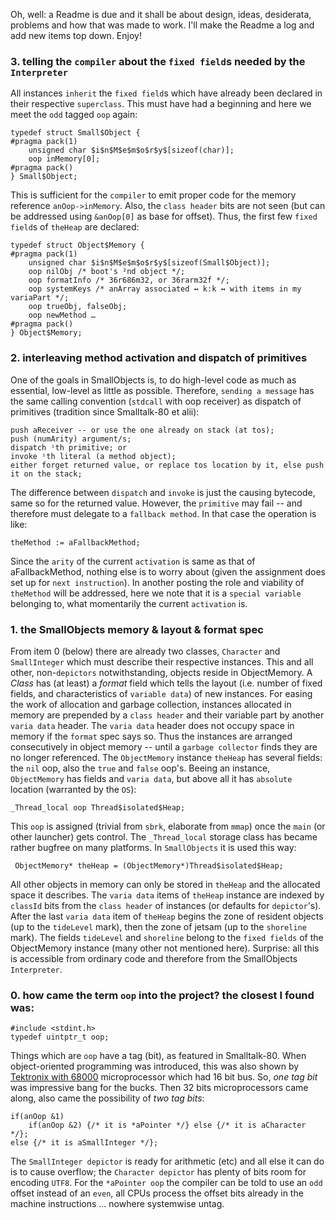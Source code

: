 Oh, well: a Readme is due and it shall be about design, ideas, desiderata, problems and how that was made to work. I'll make the Readme a log and add new items top down. Enjoy!

### 3. telling the `compiler` about the `fixed field`s needed by the `Interpreter`

All instances `inherit` the `fixed field`s which have already been declared in their respective `superclass`. This must have had a beginning and here we meet the `odd` tagged `oop` again:
```
typedef struct Small$Object {
#pragma pack(1)
    unsigned char $i$n$M$e$m$o$r$y$[sizeof(char)];
    oop inMemory[0];
#pragma pack()
} Small$Object;
```
This is sufficient for the `compiler` to emit proper code for the memory reference `anOop->inMemory`. Also, the `class header` bits are not seen (but can be addressed using `&anOop[0]` as base for offset). Thus, the first few `fixed field`s of `theHeap` are declared:
```
typedef struct Object$Memory {
#pragma pack(1)
	unsigned char $i$n$M$e$m$o$r$y$[sizeof(Small$Object)];
	oop nilObj /* boot's ²nd object */;
	oop formatInfo /* 36r686m32, or 36rarm32f */;
	oop systemKeys /* anArray associated ↔ k:k ↔ with items in my variaPart */;
	oop trueObj, falseObj;
	oop newMethod …
#pragma pack()
} Object$Memory;
```

### 2. interleaving method activation and dispatch of primitives

One of the goals in SmallObjects is, to do high-level code as much as essential, low-level as little as possible. Therefore, `sending a message` has the same calling convention (`stdcall` with oop receiver) as dispatch of primitives (tradition since Smalltalk-80 et alii):
```
push aReceiver -- or use the one already on stack (at tos);
push (numArity) argument/s;
dispatch ⁱth primitive; or
invoke ⁱth literal (a method object);
either forget returned value, or replace tos location by it, else push it on the stack;
```
The difference between `dispatch` and `invoke` is just the causing bytecode, same so for the returned value. However, the `primitive` may fail -- and therefore must delegate to a `fallback method`. In that case the operation is like:
```
theMethod := aFallbackMethod;
```
Since the `arity` of the current `activation` is same as that of aFallbackMethod, nothing else is to worry about (given the assignment does set up for `next instruction`). In another posting the role and viability of `theMethod` will be addressed, here we note that it is a `special variable` belonging to, what momentarily the current `activation` is.

### 1. the SmallObjects memory & layout & format spec

From item 0 (below) there are already two classes, `Character` and `SmallInteger` which must describe their respective instances. This and all other, non-`depictors` notwithstanding, objects reside in ObjectMemory. A _Class_ has (at least) a _format_ field which tells the layout (i.e. number of fixed fields, and characteristics of `variable data`) of new instances. For easing the work of allocation and garbage collection, instances allocated in memory are prepended by a `class header` and their variable part by another `varia data` header. The `varia data` header does not occupy space in memory if the `format` spec says so. Thus the instances are arranged consecutively in object memory -- until a `garbage collector` finds they are no longer referenced.
The `ObjectMemory` instance `theHeap` has several fields: the `nil` oop, also the `true` and `false` oop's. Beeing an instance, `ObjectMemory` has fields and `varia data`, but above all it has `absolute` location (warranted by the `OS`):
```
_Thread_local oop Thread$isolated$Heap;
```
This `oop` is assigned (trivial from `sbrk`, elaborate from `mmap`) once the `main` (or other launcher) gets control. The `_Thread_local` storage class has became rather bugfree on many platforms. In `SmallObjects` it is used this way:
```
 ObjectMemory* theHeap = (ObjectMemory*)Thread$isolated$Heap;
```
All other objects in memory can only be stored in `theHeap` and the allocated space it describes. The  `varia data` items of `theHeap` instance are indexed by `classId` bits from the `class header` of instances (or defaults for `depictor`'s). After the last `varia data` item of `theHeap` begins the zone of resident objects (up to the `tideLevel` mark), then the zone of jetsam (up to the `shoreline` mark). The fields `tideLevel` and `shoreline` belong to the `fixed fields` of the ObjectMemory instance (many other not mentioned here). Surprise: all this is accessible from ordinary code and therefore from the SmallObjects `Interpreter`.

### 0. how came the term `oop` into the project? the closest I found was:
```
#include <stdint.h>
typedef uintptr_t oop;
```
Things which are `oop` have a tag (bit), as featured in Smalltalk-80. When object-oriented programming was introduced, this was also shown by [Tektronix with 68000](https://retrocomputingforum.com/t/smalltalk-on-the-68000-by-tektronix) microprocessor which had 16 bit bus. So, _one tag bit_ was impressive bang for the bucks. Then 32 bits microprocessors came along, also came the possibility of _two tag bits_:
```
if(anOop &1)
	if(anOop &2) {/* it is *aPointer */} else {/* it is aCharacter */};
else {/* it is aSmallInteger */};
```
The `SmallInteger depictor` is ready for arithmetic (etc) and all else it can do is to cause overflow; the `Character depictor` has plenty of bits room for encoding `UTF8`. For the `*aPointer oop` the compiler can be told to use an `odd` offset instead of an `even`, all CPUs process the offset bits already in the machine instructions … nowhere systemwise untag.
